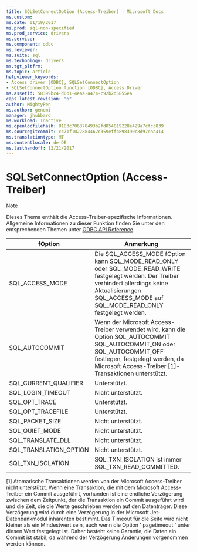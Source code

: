```yaml
---
title: SQLSetConnectOption (Access-Treiber) | Microsoft Docs
ms.custom: 
ms.date: 01/19/2017
ms.prod: sql-non-specified
ms.prod_service: drivers
ms.service: 
ms.component: odbc
ms.reviewer: 
ms.suite: sql
ms.technology: drivers
ms.tgt_pltfrm: 
ms.topic: article
helpviewer_keywords:
- Access driver [ODBC], SQLSetConnectOption
- SQLSetConnectOption function [ODBC], Access Driver
ms.assetid: 58399bc4-d0b1-4eaa-a474-c92b2d5855ea
caps.latest.revision: "6"
author: MightyPen
ms.author: genemi
manager: jhubbard
ms.workload: Inactive
ms.openlocfilehash: 8183c706378493b2fd854019228e429a7cfcc839
ms.sourcegitcommit: cc71f1027884462c359effb898390c8d97eaa414
ms.translationtype: MT
ms.contentlocale: de-DE
ms.lasthandoff: 12/21/2017
---
```

# <a name="sqlsetconnectoption-access-driver"></a>SQLSetConnectOption (Access-Treiber)
> [!NOTE]  
>  Dieses Thema enthält die Access-Treiber-spezifische Informationen. Allgemeine Informationen zu dieser Funktion finden Sie unter den entsprechenden Themen unter [ODBC API Reference](../../odbc/reference/syntax/odbc-api-reference.md).  
  
|fOption|Anmerkung|  
|-------------|-------------|  
|SQL_ACCESS_MODE|Die SQL_ACCESS_MODE fOption kann SQL_MODE_READ_ONLY oder SQL_MODE_READ_WRITE festgelegt werden. Der Treiber verhindert allerdings keine Aktualisierungen SQL_ACCESS_MODE auf SQL_MODE_READ_ONLY festgelegt werden.|  
|SQL_AUTOCOMMIT|Wenn der Microsoft Access-Treiber verwendet wird, kann die Option SQL_AUTOCOMMIT SQL_AUTOCOMMIT_ON oder SQL_AUTOCOMMIT_OFF festlegen, festgelegt werden, da Microsoft Access-Treiber [1]-Transaktionen unterstützt.|  
|SQL_CURRENT_QUALIFIER|Unterstützt.|  
|SQL_LOGIN_TIMEOUT|Nicht unterstützt.|  
|SQL_OPT_TRACE|Unterstützt.|  
|SQL_OPT_TRACEFILE|Unterstützt.|  
|SQL_PACKET_SIZE|Nicht unterstützt.|  
|SQL_QUIET_MODE|Nicht unterstützt.|  
|SQL_TRANSLATE_DLL|Nicht unterstützt.|  
|SQL_TRANSLATION_OPTION|Nicht unterstützt.|  
|SQL_TXN_ISOLATION|SQL_TXN_ISOLATION ist immer SQL_TXN_READ_COMMITTED.|  
  
 [1] Atomarische Transaktionen werden von der Microsoft Access-Treiber nicht unterstützt. Wenn eine Transaktion, die mit dem Microsoft Access-Treiber ein Commit ausgeführt, vorhanden ist eine endliche Verzögerung zwischen dem Zeitpunkt, der die Transaktion ein Commit ausgeführt wird und die Zeit, die die Werte geschrieben werden auf den Datenträger. Diese Verzögerung wird durch eine Verzögerung in der Microsoft Jet-Datenbankmodul inhärenten bestimmt. Das Timeout für die Seite wird nicht kleiner als ein Mindestwert sein, auch wenn die Option ' pagetimeout ' unter diesen Wert festgelegt ist. Daher besteht keine Garantie, die Daten ein Commit ist stabil, da während der Verzögerung Änderungen vorgenommen werden können.
